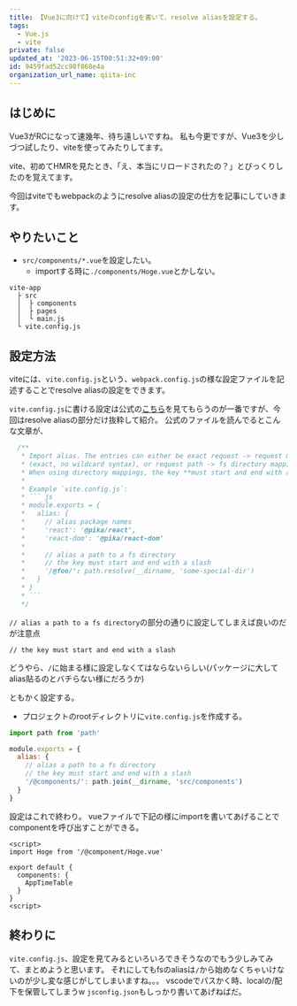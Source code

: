 ```yaml
---
title: 【Vue3に向けて】viteのconfigを書いて、resolve aliasを設定する。
tags:
  - Vue.js
  - vite
private: false
updated_at: '2023-06-15T00:51:32+09:00'
id: 9459fad52cc98f868e4a
organization_url_name: qiita-inc
---
```

## はじめに

Vue3がRCになって速幾年、待ち遠しいですね。
私も今更ですが、Vue3を少しづつ試したり、viteを使ってみたりしてます。

vite、初めてHMRを見たとき、「え、本当にリロードされたの？」とびっくりしたのを覚えてます。

今回はviteでもwebpackのようにresolve aliasの設定の仕方を記事にしていきます。

## やりたいこと

- `src/components/*.vue`を設定したい。
  - importする時に`./components/Hoge.vue`とかしない。

```
vite-app
  ├ src
  │  ├ components
  │  ├ pages
  │  └ main.js
  └ vite.config.js
```

## 設定方法

viteには、`vite.config.js`という、`webpack.config.js`の様な設定ファイルを記述することでresolve aliasの設定をできます。

`vite.config.js`に書ける設定は公式の[こちら](https://github.com/vitejs/vite/blob/master/src/node/config.ts)を見てもらうのが一番ですが、今回はresolve aliasの部分だけ抜粋して紹介。
公式のファイルを読んでるとこんな文章が、

```js:vite/config.js
  /**
   * Import alias. The entries can either be exact request -> request mappings
   * (exact, no wildcard syntax), or request path -> fs directory mappings.
   * When using directory mappings, the key **must start and end with a slash**.
   *
   * Example `vite.config.js`:
   * ``` js
   * module.exports = {
   *   alias: {
   *     // alias package names
   *     'react': '@pika/react',
   *     'react-dom': '@pika/react-dom'
   *
   *     // alias a path to a fs directory
   *     // the key must start and end with a slash
   *     '/@foo/': path.resolve(__dirname, 'some-special-dir')
   *   }
   * }
   * ```
   */
```

`// alias a path to a fs directory`の部分の通りに設定してしまえば良いのだが注意点

`// the key must start and end with a slash`

どうやら、`/`に始まる様に設定しなくてはならないらしい(パッケージに大してalias貼るのとバチらない様にだろうか)

ともかく設定する。

- プロジェクトのrootディレクトリに`vite.config.js`を作成する。

```js:vite.config.js
import path from 'path'

module.exports = {
  alias: {
    // alias a path to a fs directory
    // the key must start and end with a slash
    '/@components/': path.join(__dirname, 'src/components')
  }
}
```

設定はこれで終わり。
vueファイルで下記の様にimportを書いてあげることでcomponentを呼び出すことができる。

```vue:pages/index.vue
<script>
import Hoge from '/@component/Hoge.vue'

export default {
  components: {
    AppTimeTable
  }
}
<script>
```

## 終わりに

`vite.config.js`、設定を見てみるといろいろできそうなのでもう少しみてみて、まとめようと思います。
それにしてもfsのaliasは`/`から始めなくちゃいけないのが少し変な感じがしてしまいますね。。。
vscodeでパスかく時、localの/配下を保管してしまうw
`jsconfig.json`もしっかり書いてあげねばだ。
